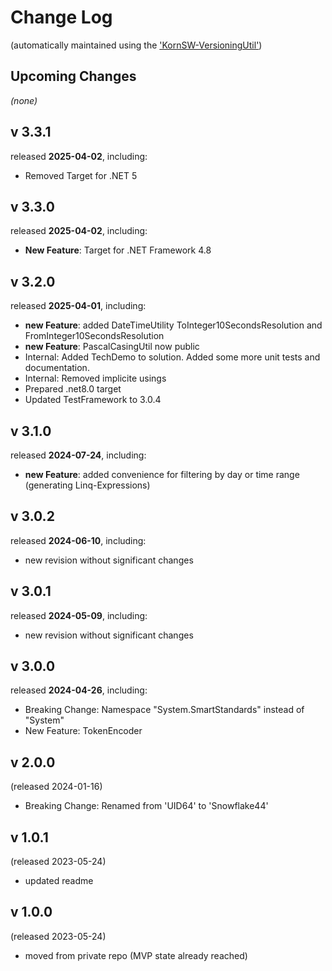 # Change Log

(automatically maintained using the ['KornSW-VersioningUtil'](https://github.com/KornSW/VersioningUtil))



## Upcoming Changes

*(none)*



## v 3.3.1
released **2025-04-02**, including:
 - Removed Target for .NET 5



## v 3.3.0
released **2025-04-02**, including:
 - **New Feature**: Target for .NET Framework 4.8



## v 3.2.0
released **2025-04-01**, including:
 - **new Feature**: added DateTimeUtility ToInteger10SecondsResolution and FromInteger10SecondsResolution
 - **new Feature**: PascalCasingUtil now public
 - Internal: Added TechDemo to solution. Added some more unit tests and documentation.
 - Internal: Removed implicite usings
 - Prepared .net8.0 target
 - Updated TestFramework to 3.0.4



## v 3.1.0
released **2024-07-24**, including:
 - **new Feature**: added convenience for filtering by day or time range (generating Linq-Expressions)



## v 3.0.2
released **2024-06-10**, including:
 - new revision without significant changes



## v 3.0.1
released **2024-05-09**, including:
 - new revision without significant changes



## v 3.0.0
released **2024-04-26**, including:
 - Breaking Change: Namespace "System.SmartStandards" instead of "System"
 - New Feature: TokenEncoder



## v 2.0.0
(released 2024-01-16)

 - Breaking Change: Renamed from 'UID64' to 'Snowflake44'

## v 1.0.1
(released 2023-05-24)

 - updated readme

## v 1.0.0
(released 2023-05-24)

 - moved from private repo (MVP state already reached)
